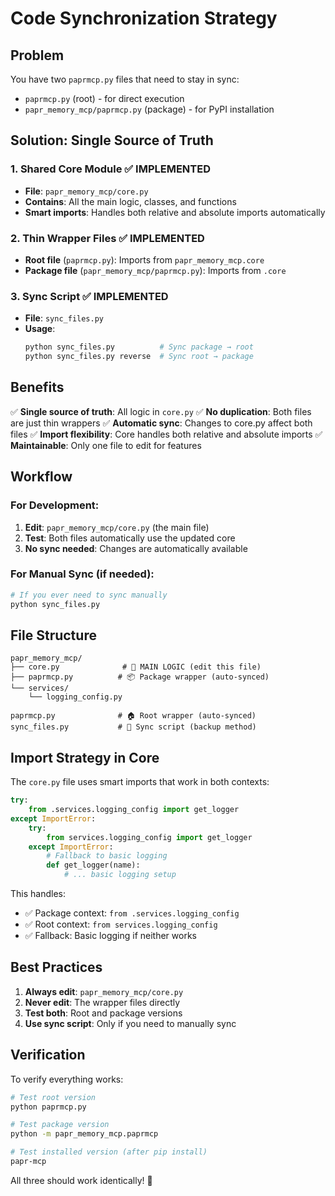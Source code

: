# Code Synchronization Strategy

## Problem
You have two `paprmcp.py` files that need to stay in sync:
- `paprmcp.py` (root) - for direct execution
- `papr_memory_mcp/paprmcp.py` (package) - for PyPI installation

## Solution: Single Source of Truth

### 1. **Shared Core Module** ✅ IMPLEMENTED
- **File**: `papr_memory_mcp/core.py`
- **Contains**: All the main logic, classes, and functions
- **Smart imports**: Handles both relative and absolute imports automatically

### 2. **Thin Wrapper Files** ✅ IMPLEMENTED
- **Root file** (`paprmcp.py`): Imports from `papr_memory_mcp.core`
- **Package file** (`papr_memory_mcp/paprmcp.py`): Imports from `.core`

### 3. **Sync Script** ✅ IMPLEMENTED
- **File**: `sync_files.py`
- **Usage**: 
  ```bash
  python sync_files.py          # Sync package → root
  python sync_files.py reverse  # Sync root → package
  ```

## Benefits

✅ **Single source of truth**: All logic in `core.py`
✅ **No duplication**: Both files are just thin wrappers
✅ **Automatic sync**: Changes to core.py affect both files
✅ **Import flexibility**: Core handles both relative and absolute imports
✅ **Maintainable**: Only one file to edit for features

## Workflow

### For Development:
1. **Edit**: `papr_memory_mcp/core.py` (the main file)
2. **Test**: Both files automatically use the updated core
3. **No sync needed**: Changes are automatically available

### For Manual Sync (if needed):
```bash
# If you ever need to sync manually
python sync_files.py
```

## File Structure

```
papr_memory_mcp/
├── core.py              # 🎯 MAIN LOGIC (edit this file)
├── paprmcp.py          # 📦 Package wrapper (auto-synced)
└── services/
    └── logging_config.py

paprmcp.py              # 🏠 Root wrapper (auto-synced)
sync_files.py           # 🔄 Sync script (backup method)
```

## Import Strategy in Core

The `core.py` file uses smart imports that work in both contexts:

```python
try:
    from .services.logging_config import get_logger
except ImportError:
    try:
        from services.logging_config import get_logger
    except ImportError:
        # Fallback to basic logging
        def get_logger(name):
            # ... basic logging setup
```

This handles:
- ✅ Package context: `from .services.logging_config`
- ✅ Root context: `from services.logging_config`
- ✅ Fallback: Basic logging if neither works

## Best Practices

1. **Always edit**: `papr_memory_mcp/core.py`
2. **Never edit**: The wrapper files directly
3. **Test both**: Root and package versions
4. **Use sync script**: Only if you need to manually sync

## Verification

To verify everything works:

```bash
# Test root version
python paprmcp.py

# Test package version
python -m papr_memory_mcp.paprmcp

# Test installed version (after pip install)
papr-mcp
```

All three should work identically! 🎉
